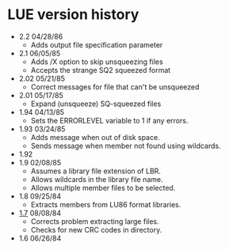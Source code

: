# LUE version history

- 2.2 04/28/86
  - Adds output file specification parameter
- 2.1 06/05/85
  - Adds /X option to skip unsqueezing files
  - Accepts the strange SQ2 squeezed format
- 2.02 05/21/85
  - Correct messages for file that can't be unsqueezed
- 2.01 05/17/85
  - Expand (unsqueeze) SQ-squeezed files
- 1.94 04/13/85
  - Sets the ERRORLEVEL variable to 1 if any errors.
- 1.93 03/24/85
  - Adds message when out of disk space.
  - Sends message when member not found using wildcards.
- 1.92
- 1.9 02/08/85
  - Assumes a library file extension of LBR.
  - Allows wildcards in the library file name.
  - Allows multiple member files to be selected.
- 1.8 09/25/84
  - Extracts members from LU86 format libraries.
- [1.7](1.7) 08/08/84
  - Corrects problem extracting large files.
  - Checks for new CRC codes in directory.
- 1.6 06/26/84
